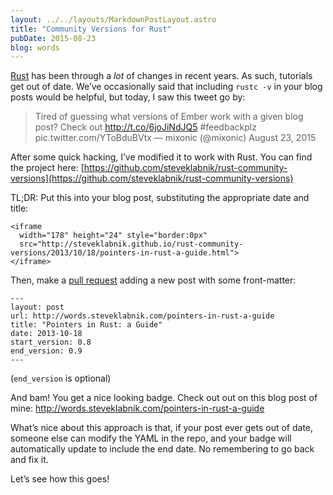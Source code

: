 ```yaml
---
layout: ../../layouts/MarkdownPostLayout.astro
title: "Community Versions for Rust"
pubDate: 2015-08-23
blog: words
---
```



[Rust](http://www.rust-lang.org/) has been through a *lot* of changes in recent years. As such, tutorials get out of date. We’ve occasionally said that including `rustc -v` in your blog posts would be helpful, but today, I saw this tweet go by:

> Tired of guessing what versions of Ember work with a given blog post? Check out http://t.co/6joJiNdJQ5 #feedbackplz pic.twitter.com/YToBduBVtx
— mixonic (@mixonic) August 23, 2015
> 

After some quick hacking, I’ve modified it to work with Rust. You can find the project here: [https://github.com/steveklabnik/rust-community-versions](https://github.com/steveklabnik/rust-community-versions)

TL;DR: Put this into your blog post, substituting the appropriate date and title:

```
<iframe
  width="178" height="24" style="border:0px"
  src="http://steveklabnik.github.io/rust-community-versions/2013/10/18/pointers-in-rust-a-guide.html">
</iframe>
```

Then, make a [pull request](https://github.com/steveklabnik/rust-community-versions/pulls) adding a new post with some front-matter:

```
---
layout: post
url: http://words.steveklabnik.com/pointers-in-rust-a-guide
title: "Pointers in Rust: a Guide"
date: 2013-10-18
start_version: 0.8
end_version: 0.9
---
```

(`end_version` is optional)

And bam! You get a nice looking badge. Check out out on this blog post of mine: http://words.steveklabnik.com/pointers-in-rust-a-guide

What’s nice about this approach is that, if your post ever gets out of date, someone else can modify the YAML in the repo, and your badge will automatically update to include the end date. No remembering to go back and fix it.

Let’s see how this goes!
